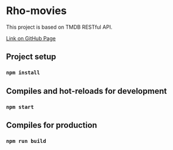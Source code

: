 # Rho-movies 

This project is based on TMDB RESTful API.

[Link on GitHub Page](https://iryna-zgn.github.io/react.js-movie-db)

## Project setup
### `npm install`

## Compiles and hot-reloads for development
### `npm start`

## Compiles for production
### `npm run build`
